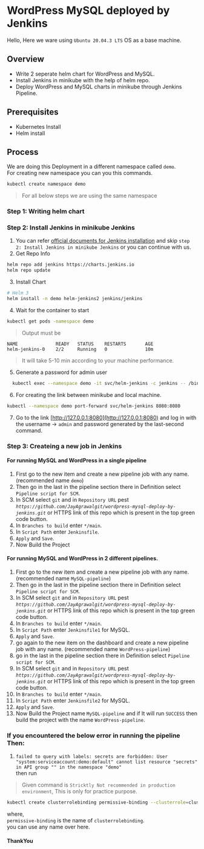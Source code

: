 # WordPress MySQL deployed by Jenkins
Hello, Here we ware using `Ubuntu 20.04.3 LTS` OS as a base machine.  

## Overview
* Write 2 seperate helm chart for WordPress and MySQL.
* Install Jenkins in minikube with the help of helm repo.
* Deploy WordPress and MySQL charts in minikube through Jenkins Pipeline.

## Prerequisites
* Kubernetes Install
* Helm install

## Process
We are doing this Deployment in a different namespace called `demo`.   
For creating new namespace you can you this commands.
```bash
kubectl create namespace demo
``` 
> For all below steps we are using the same namespace

### Step 1: Writing helm chart 

### Step 2: Install Jenkins in minikube Jenkins 
1. You can refer [official documents for Jenkins installation](https://github.com/jenkinsci/helm-charts/blob/main/charts/jenkins/README.md)
and skip `step 2: Install Jenkins in minikube Jenkins` or you can continue with us.
2. Get Repo Info
```bash
helm repo add jenkins https://charts.jenkins.io
helm repo update
```
3. Install Chart
```bash
# Helm 3
helm install -n demo helm-jenkins2 jenkins/jenkins
```
4. Wait for the container to start  
```bash
kubectl get pods -namespace demo
```
> Output must be
```output
NAME              READY   STATUS    RESTARTS       AGE
helm-jenkins-0    2/2     Running   0              10m
```
>It will take 5-10 min according to your machine performance.  
5. Generate a password for admin user
```bash
  kubectl exec --namespace demo -it svc/helm-jenkins -c jenkins -- /bin/cat /run/secrets/chart-admin-password && echo
```
6. For creating the link between minikube and local machine.
```bash
kubectl --namespace demo port-forward svc/helm-jenkins 8080:8080
```
7. Go to the link [http://127.0.0.1:8080](http://127.0.0.1:8080) and log in with the username -> `admin` and password generated by the last-second command. 

### Step 3: Createing a new job in Jenkins

#### For running MySQL and WordPress in a single pipeline
1. First go to the new item and create a new pipeline job with any name. (recommended name `demo`)  
2. Then go in the last in the pipeline section there in Definition select `Pipeline script for SCM`.  
3. In SCM select `git` and in `Repository URL` pest *`https://github.com/JayAgrawalgit/wordpress-mysql-deploy-by-jenkins.git`* or HTTPS link of this repo which is present in the top green code button.  
4. In `Branches to build` enter `*/main`.  
5. In `Script Path` enter `Jenkinsfile`.  
6. `Apply` and `Save`.  
7. Now Build the Project

#### For running MySQL and WordPress in 2 different pipelines.  
1. First go to the new item and create a new pipeline job with any name. (recommended name `MySQL-pipeline`)  
2. Then go in the last in the pipeline section there in Definition select `Pipeline script for SCM`.  
3. In SCM select `git` and in `Repository URL` pest *`https://github.com/JayAgrawalgit/wordpress-mysql-deploy-by-jenkins.git`* or HTTPS link of this repo which is present in the top green code button.  
4. In `Branches to build` enter `*/main`.  
5. In `Script Path` enter `Jenkinsfile1` for MySQL.  
6. `Apply` and `Save`.  
7. go again to the new item on the dashboard and create a new pipeline job with any name. (recommended name `WordPress-pipeline`)  
8. go in the last in the pipeline section there in Definition select `Pipeline script for SCM`.  
9. In SCM select `git` and in `Repository URL` pest *`https://github.com/JayAgrawalgit/wordpress-mysql-deploy-by-jenkins.git`* or HTTPS link of this repo which is present in the top green code button.  
10. In `Branches to build` enter `*/main`.  
11. In `Script Path` enter `Jenkinsfile2` for MySQL.  
12. `Apply` and `Save`.  
13. Now Build the Project name `MySQL-pipeline` and if It will run `SUCCESS` then build the project with the name `WordPress-pipeline`.

### If you encountered the below error in running the pipeline Then: 
1. `failed to query with labels: secrets are forbidden: User "system:serviceaccount:demo:default" cannot list resource "secrets" in API group "" in the namespace "demo"`  
then run 
> Given command is `Stricktly Not recommended in production environment`, This is only for practice purpose.  
```bash
kubectl create clusterrolebinding permissive-binding --clusterrole=cluster-admin --user=admin --user=kubelet --group=system:serviceaccounts:demo
```
where,  
`permissive-binding` is the name of `clusterrolebinding`.  
you can use any name over here.

#### ThankYou
